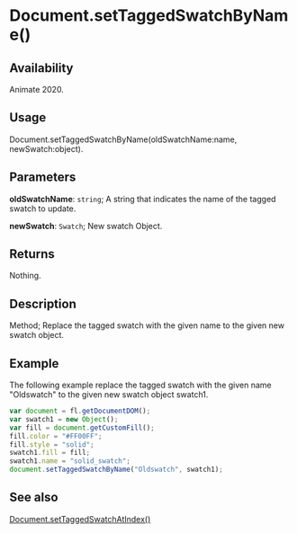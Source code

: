 # Document.setTaggedSwatchByName()

## Availability

Animate 2020.

## Usage

Document.setTaggedSwatchByName(oldSwatchName:name, newSwatch:object).

## Parameters

**oldSwatchName**: `string`; A string that indicates the name of the tagged swatch to update.

**newSwatch**: `Swatch`; New swatch Object.

## Returns

Nothing.

## Description

Method; Replace the tagged swatch with the given name to the given new swatch object.

## Example

The following example replace the tagged swatch with the given name "Oldswatch" to the given new swatch object swatch1.

```javascript
var document = fl.getDocumentDOM();
var swatch1 = new Object();
var fill = document.getCustomFill();
fill.color = "#FF00FF";
fill.style = "solid";
swatch1.fill = fill;
swatch1.name = "solid_swatch";
document.setTaggedSwatchByName("Oldswatch", swatch1);
```

## See also

[Document.setTaggedSwatchAtIndex()](../Document_object/Document6066.md)
